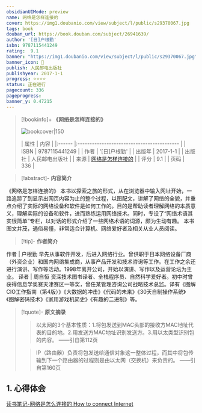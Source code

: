 ```yaml
---
obsidianUIMode: preview
name: 网络是怎样连接的
cover: https://img1.doubanio.com/view/subject/l/public/s29370067.jpg
tags: book
douban_url: https://book.douban.com/subject/26941639/
author: '[日]户根勤'
isbn: 9787115441249
rating:  9.1 
banner: "https://img1.doubanio.com/view/subject/l/public/s29370067.jpg"
banner_icon: 📖
publish: 人民邮电出版社
publishyear: 2017-1-1
progress: ⭐⭐⭐⭐
status: 正在进行
pagecount: 336
pageprogress: 
banner_y: 0.47215
---
```


> [!bookinfo]+ **《网络是怎样连接的》**
>
>![bookcover|150](https://img1.doubanio.com/view/subject/l/public/s29370067.jpg)
>
>| 属性   | 内容                                       |
|:------ |:------------------------------------------ |
| ISBN   | 9787115441249                             |
| 作者   | '[日]户根勤'                           |
| 出版年 | 2017-1-1                      | 
| 出版社 | 人民邮电出版社                          |
| 来源   | [网络是怎样连接的](https://book.douban.com/subject/26941639/) |
| 评分   |  9.1                            |
| 页码   | 336                        |

> [!abstract]- **内容简介**
> 
《网络是怎样连接的》
本书以探索之旅的形式，从在浏览器中输入网址开始，一路追踪了到显示出网页内容为止的整个过程，以图配文，讲解了网络的全貌，并重点介绍了实际的网络设备和软件是如何工作的。目的是帮助读者理解网络的本质意义，理解实际的设备和软件，进而熟练运用网络技术。同时，专设了“网络术语其实很简单”专栏，以对话的形式介绍了一些网络术语的词源，颇为生动有趣。
本书图文并茂，通俗易懂，非常适合计算机、网络爱好者及相关从业人员阅读。

> [!tip]- **作者简介**
>
 作者 | 户根勤
早先从事软件开发，后进入网络行业。曾供职于日本网络设备厂商（外资企业）和国内网络集成商，从事产品开发和技术咨询等工作。在工作之余还进行演讲、写作等活动。1998年离开公司，开始以演讲、写作以及运营论坛为主业。
译者 | 周自恒
资深技术图书译者、全栈程序员、自然科学爱好者。初中时曾获得信息学奥赛天津赛区一等奖，曾任某管理咨询公司战略技术总监。译有《图解CIO工作指南（第4版）》《大数据的冲击》《代码的未来》《30天自制操作系统》《图解密码技术》《家用游戏机简史》《有趣的二进制》等。


> [!quote]- **原文摘录**
>
>>以太网的3个基本性质：1.将包发送到MAC头部的接收方MAC地址代表的目的地。2.用发送方MAC地址识别发送方。3.用以太类型识别包的内容。
——引自第112页
 >
>> IP（路由器）负责将包发送给通信对象这一整体过程，而其中将包传输到下一个路由器的过程则是由以太网（交换机）来负责的。
——引自第160页

## 1. 心得体会

[读书笔记-网络是怎么连接的 How to connect Internet](读书笔记-网络是怎么连接的%20How%20to%20connect%20Internet.md)